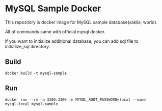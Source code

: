 # MySQL Sample Docker

This repository is docker image for MySQL sample database(sakila, world).

All of commands same with official mysql docker.

If you want to initialize additional database, you can add sql file to initialize_sql directory.


## Build

`docker build -t mysql-sample .`


## Run

`docker run --rm -p 3306:3306 -e MYSQL_ROOT_PASSWORD=local --name mysql-local mysql-sample`

